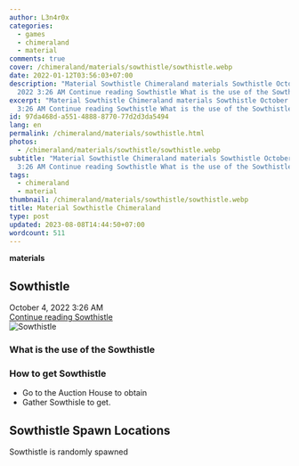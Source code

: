 ```yaml
---
author: L3n4r0x
categories:
  - games
  - chimeraland
  - material
comments: true
cover: /chimeraland/materials/sowthistle/sowthistle.webp
date: 2022-01-12T03:56:03+07:00
description: "Material Sowthistle Chimeraland materials Sowthistle October 4,
  2022 3:26 AM Continue reading Sowthistle What is the use of the Sowthistle "
excerpt: "Material Sowthistle Chimeraland materials Sowthistle October 4, 2022
  3:26 AM Continue reading Sowthistle What is the use of the Sowthistle "
id: 97da468d-a551-4888-8770-77d2d3da5494
lang: en
permalink: /chimeraland/materials/sowthistle.html
photos:
  - /chimeraland/materials/sowthistle/sowthistle.webp
subtitle: "Material Sowthistle Chimeraland materials Sowthistle October 4, 2022
  3:26 AM Continue reading Sowthistle What is the use of the Sowthistle "
tags:
  - chimeraland
  - material
thumbnail: /chimeraland/materials/sowthistle/sowthistle.webp
title: Material Sowthistle Chimeraland
type: post
updated: 2023-08-08T14:44:50+07:00
wordcount: 511
---
```


<link
  rel="stylesheet"
  href="https://rawcdn.githack.com/dimaslanjaka/Web-Manajemen/870a349/css/bootstrap-5-3-0-alpha3-wrapper.css"
/>
<section id="bootstrap-wrapper">
  <div data-bs-theme="dark">
    <div
      class="row g-0 border rounded overflow-hidden flex-md-row mb-4 shadow-sm position-relative bg-dark text-light"
    >
      <div class="col p-4 d-flex flex-column position-static">
        <strong class="d-inline-block mb-2 text-success">materials</strong>
        <h2 class="mb-0">Sowthistle</h2>
        <div class="mb-1 text-muted">October 4, 2022 3:26 AM</div>
        <a
          href="/chimeraland/materials/sowthistle.html"
          class="stretched-link d-none text-primary"
          >Continue reading Sowthistle</a
        >
      </div>
      <div class="col-auto d-none d-md-block d-lg-block">
        <img
          src="https://www.webmanajemen.com/chimeraland/materials/sowthistle/sowthistle.webp"
          alt="Sowthistle"
        />
      </div>
    </div>
    <div class="row">
      <div class="col-lg-6 col-12 mb-2">
        <div class="card">
          <div class="card-body">
            <h3 class="card-title">What is the use of the Sowthistle</h3>
            <div class="card-text"><ul></ul></div>
          </div>
        </div>
      </div>
      <div class="col-lg-6 col-12 mb-2">
        <div class="card">
          <div class="card-body">
            <h3 class="card-title">How to get Sowthistle</h3>
            <div class="card-text">
              <ul>
                <li>Go to the Auction House to obtain</li>
                <li>Gather Sowthisle to get.</li>
              </ul>
            </div>
          </div>
        </div>
      </div>
      <div class="col-12 mb-2">
        <h2>Sowthistle Spawn Locations</h2>
        <p>Sowthistle is randomly spawned</p>
      </div>
    </div>
  </div>
</section>